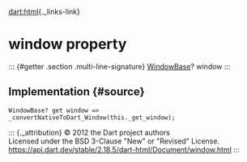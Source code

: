 [dart:html](../../dart-html/dart-html-library){._links-link}

window property
===============

::: {#getter .section .multi-line-signature}
[WindowBase](../windowbase-class)? window
:::

Implementation {#source}
--------------

``` {.language-dart data-language="dart"}
WindowBase? get window => _convertNativeToDart_Window(this._get_window);
```

::: {._attribution}
© 2012 the Dart project authors\
Licensed under the BSD 3-Clause \"New\" or \"Revised\" License.\
<https://api.dart.dev/stable/2.18.5/dart-html/Document/window.html>
:::
